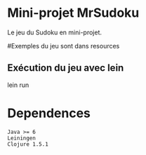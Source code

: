 # Mini-projet MrSudoku

Le jeu du Sudoku en mini-projet.

#Exemples du jeu sont dans resources

## Exécution du jeu avec lein
lein run

# Dependences
    Java >= 6
    Leiningen
    Clojure 1.5.1
